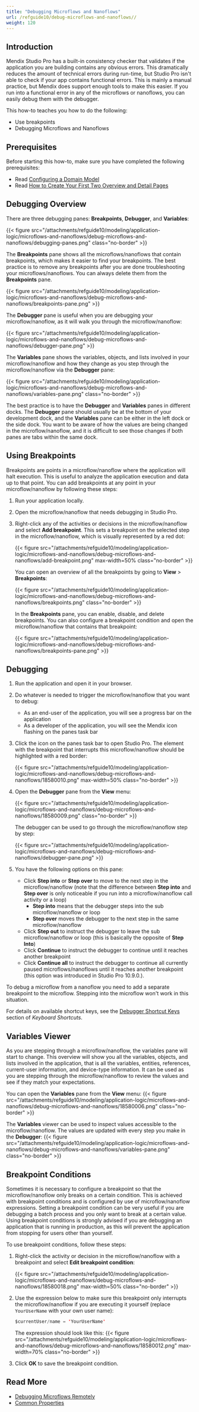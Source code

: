 ```yaml
---
title: "Debugging Microflows and Nanoflows"
url: /refguide10/debug-microflows-and-nanoflows//
weight: 120
---
```


## Introduction

Mendix Studio Pro has a built-in consistency checker that validates if the application you are building contains any obvious errors. This dramatically reduces the amount of technical errors during run-time, but Studio Pro isn't able to check if your app contains functional errors. This is mainly a manual practice, but Mendix does support enough tools to make this easier. If you run into a functional error in any of the microflows or nanoflows, you can easily debug them with the debugger.

This how-to teaches you how to do the following:

* Use breakpoints
* Debugging Microflows and Nanoflows

## Prerequisites

Before starting this how-to, make sure you have completed the following prerequisites:

* Read [Configuring a Domain Model](/refguide10/configuring-a-domain-model/)
* Read [How to Create Your First Two Overview and Detail Pages](/howto/front-end/create-your-first-two-overview-and-detail-pages/)

## Debugging Overview

There are three debugging panes: **Breakpoints**, **Debugger**, and **Variables**:

{{< figure src="/attachments/refguide10/modeling/application-logic/microflows-and-nanoflows/debug-microflows-and-nanoflows/debugging-panes.png" class="no-border" >}}

The **Breakpoints** pane shows all the microflows/nanoflows that contain breakpoints, which makes it easier to find your breakpoints. The best practice is to remove any breakpoints after you are done troubleshooting your microflows/nanoflows. You can always delete them from the **Breakpoints** pane.

{{< figure src="/attachments/refguide10/modeling/application-logic/microflows-and-nanoflows/debug-microflows-and-nanoflows/breakpoints-pane.png" >}}

The **Debugger** pane is useful when you are debugging your microflow/nanoflow, as it will walk you through the microflow/nanoflow:

{{< figure src="/attachments/refguide10/modeling/application-logic/microflows-and-nanoflows/debug-microflows-and-nanoflows/debugger-pane.png" >}}

The **Variables** pane shows the variables, objects, and lists involved in your microflow/nanoflow and how they change as you step through the microflow/nanoflow via the **Debugger** pane:

{{< figure src="/attachments/refguide10/modeling/application-logic/microflows-and-nanoflows/debug-microflows-and-nanoflows/variables-pane.png" class="no-border" >}}

The best practice is to have the **Debugger** and **Variables** panes in different docks. The **Debugger** pane should usually be at the bottom of your development dock, and the **Variables** pane can be either in the left dock or the side dock. You want to be aware of how the values are being changed in the microflow/nanoflow, and it is difficult to see those changes if both panes are tabs within the same dock.

## Using Breakpoints

Breakpoints are points in a microflow/nanoflow where the application will halt execution. This is useful to analyze the application execution and data up to that point. You can add breakpoints at any point in your microflow/nanoflow by following these steps:

1. Run your application locally.
2. Open the microflow/nanoflow that needs debugging in Studio Pro.
3. Right-click any of the activities or decisions in the microflow/nanoflow and select **Add breakpoint**. This sets a breakpoint on the selected step in the microflow/nanoflow, which is visually represented by a red dot:

    {{< figure src="/attachments/refguide10/modeling/application-logic/microflows-and-nanoflows/debug-microflows-and-nanoflows/add-breakpoint.png" max-width=50% class="no-border" >}}

    You can open an overview of all the breakpoints by going to **View** > **Breakpoints**:

    {{< figure src="/attachments/refguide10/modeling/application-logic/microflows-and-nanoflows/debug-microflows-and-nanoflows/breakpoints.png" class="no-border" >}}

    In the **Breakpoints** pane, you can enable, disable, and delete breakpoints. You can also configure a breakpoint condition and open the microflow/nanoflow that contains that breakpoint:

    {{< figure src="/attachments/refguide10/modeling/application-logic/microflows-and-nanoflows/debug-microflows-and-nanoflows/breakpoints-pane.png" >}}

## Debugging

1. Run the application and open it in your browser.
2. Do whatever is needed to trigger the microflow/nanoflow that you want to debug:
    * As an end-user of the application, you will see a progress bar on the application
    * As a developer of the application, you will see the Mendix icon flashing on the panes task bar
3. Click the icon on the panes task bar to open Studio Pro. The element with the breakpoint that interrupts this microflow/nanoflow should be highlighted with a red border:

    {{< figure src="/attachments/refguide10/modeling/application-logic/microflows-and-nanoflows/debug-microflows-and-nanoflows/18580010.png" max-width=50% class="no-border" >}}

4. Open the **Debugger** pane from the **View** menu:

    {{< figure src="/attachments/refguide10/modeling/application-logic/microflows-and-nanoflows/debug-microflows-and-nanoflows/18580009.png" class="no-border" >}}

    The debugger can be used to go through the microflow/nanoflow step by step:

    {{< figure src="/attachments/refguide10/modeling/application-logic/microflows-and-nanoflows/debug-microflows-and-nanoflows/debugger-pane.png" >}}

5. You have the following options on this pane:
    * Click **Step into** or **Step over** to move to the next step in the microflow/nanoflow (note that the difference between **Step into** and **Step over** is only noticeable if you run into a microflow/nanoflow call activity or a loop)
        * **Step into** means that the debugger steps into the sub microflow/nanoflow or loop
        * **Step over** moves the debugger to the next step in the same microflow/nanoflow
    * Click **Step out** to instruct the debugger to leave the sub microflow/nanoflow or loop (this is basically the opposite of **Step Into**)
    * Click **Continue** to instruct the debugger to continue until it reaches another breakpoint
    * Click **Continue all** to instruct the debugger to continue all currently paused microflows/nanoflows until it reaches another breakpoint (this option was introduced in Studio Pro 10.9.0.).

To debug a microflow from a nanoflow you need to add a separate breakpoint to the microflow. Stepping into the microflow won't work in this situation.

For details on available shortcut keys, see the [Debugger Shortcut Keys](/refguide10/keyboard-shortcuts/#debugger-shortcuts) section of *Keyboard Shortcuts*.

## Variables Viewer

As you are stepping through a microflow/nanoflow, the variables pane will start to change. This overview will show you all the variables, objects, and lists involved in the application, that is all the variables, entities, references, current-user information, and device-type information. It can be used as you are stepping through the microflow/nanoflow to review the values and see if they match your expectations.

You can open the **Variables** pane from the **View** menu:
{{< figure src="/attachments/refguide10/modeling/application-logic/microflows-and-nanoflows/debug-microflows-and-nanoflows/18580006.png" class="no-border" >}}

The **Variables** viewer can be used to inspect values accessible to the microflow/nanoflow. The values are updated with every step you make in the **Debugger**:
{{< figure src="/attachments/refguide10/modeling/application-logic/microflows-and-nanoflows/debug-microflows-and-nanoflows/variables-pane.png" class="no-border" >}}

## Breakpoint Conditions

Sometimes it is necessary to configure a breakpoint so that the microflow/nanoflow only breaks on a certain condition. This is achieved with breakpoint conditions and is configured by use of microflow/nanoflow expressions. Setting a breakpoint condition can be very useful if you are debugging a batch process and you only want to break at a certain value. Using breakpoint conditions is strongly advised if you are debugging an application that is running in production, as this will prevent the application from stopping for users other than yourself.

To use breakpoint conditions, follow these steps:

1. Right-click the activity or decision in the microflow/nanoflow with a breakpoint and select **Edit breakpoint condition**:

    {{< figure src="/attachments/refguide10/modeling/application-logic/microflows-and-nanoflows/debug-microflows-and-nanoflows/18580018.png" max-width=50% class="no-border" >}}

2. Use the expression below to make sure this breakpoint only interrupts the microflow/nanoflow if you are executing it yourself (replace `YourUserName` with your own user name):

    ```java
    $currentUser/name = 'YourUserName'
    ```

    The expression should look like this:
    {{< figure src="/attachments/refguide10/modeling/application-logic/microflows-and-nanoflows/debug-microflows-and-nanoflows/18580012.png" max-width=70% class="no-border" >}}

3. Click **OK** to save the breakpoint condition.

## Read More

* [Debugging Microflows Remotely](/refguide10/debug-microflows-remotely/)
* [Common Properties](/refguide10/microflow-element-common-properties/)
